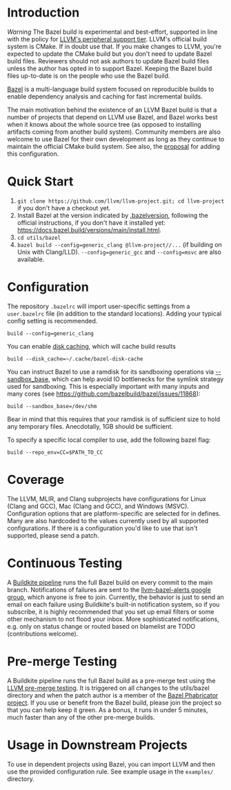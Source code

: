 # Introduction

*Warning* The Bazel build is experimental and best-effort, supported in line
with the policy for
[LLVM's peripheral support tier](https://llvm.org/docs/SupportPolicy.html).
LLVM's official build system is CMake. If in doubt use that. If you make changes
to LLVM, you're expected to update the CMake build but you don't need to update
Bazel build files. Reviewers should not ask authors to update Bazel build files
unless the author has opted in to support Bazel. Keeping the Bazel build files
up-to-date is on the people who use the Bazel build.

[Bazel](https://bazel.build/) is a multi-language build system focused on
reproducible builds to enable dependency analysis and caching for fast
incremental builds.

The main motivation behind the existence of an LLVM Bazel build is that a number
of projects that depend on LLVM use Bazel, and Bazel works best when it knows
about the whole source tree (as opposed to installing artifacts coming from
another build system). Community members are also welcome to use Bazel for their
own development as long as they continue to maintain the official CMake build
system. See also, the
[proposal](https://github.com/llvm/llvm-www/blob/main/proposals/LP0002-BazelBuildConfiguration.md)
for adding this configuration.

# Quick Start

1. `git clone https://github.com/llvm/llvm-project.git; cd llvm-project` if
   you don't have a checkout yet.
2. Install Bazel at the version indicated by [.bazelversion](./.bazelversion),
   following the official instructions, if you don't have it installed yet:
   https://docs.bazel.build/versions/main/install.html.
3. `cd utils/bazel`
4. `bazel build --config=generic_clang @llvm-project//...` (if building on Unix
   with Clang/LLD). `--config=generic_gcc` and `--config=msvc` are also
   available.


# Configuration

The repository `.bazelrc` will import user-specific settings from a
`user.bazelrc` file (in addition to the standard locations). Adding your typical
config setting is recommended.

```.bazelrc
build --config=generic_clang
```

You can enable
[disk caching](https://docs.bazel.build/versions/main/remote-caching.html#disk-cache),
which will cache build results

```.bazelrc
build --disk_cache=~/.cache/bazel-disk-cache
```

You can instruct Bazel to use a ramdisk for its sandboxing operations via
[--sandbox_base](https://docs.bazel.build/versions/main/command-line-reference.html#flag--sandbox_base),
which can help avoid IO bottlenecks for the symlink strategy used for
sandboxing. This is especially important with many inputs and many cores (see
https://github.com/bazelbuild/bazel/issues/11868):

```.bazelrc
build --sandbox_base=/dev/shm
```

Bear in mind that this requires that your ramdisk is of sufficient size to hold
any temporary files. Anecdotally, 1GB should be sufficient.

To specify a specific local compiler to use, add the following bazel flag:

```.bazelrc
build --repo_env=CC=$PATH_TO_CC
```

# Coverage

The LLVM, MLIR, and Clang subprojects have configurations for Linux (Clang and
GCC), Mac (Clang and GCC), and Windows (MSVC). Configuration options that are
platform-specific are selected for in defines. Many are also hardcoded to the
values currently used by all supported configurations. If there is a
configuration you'd like to use that isn't supported, please send a patch.

# Continuous Testing

A [Buildkite pipeline](https://buildkite.com/llvm-project/upstream-bazel)
runs the full Bazel build on every commit to the main branch. Notifications of
failures are sent to the
[llvm-bazel-alerts google group](https://groups.google.com/g/llvm-bazel-alerts),
which anyone is free to join. Currently, the behavior is just to send an email
on each failure using Buildkite's built-in notification system, so if you
subscribe, it is highly recommended that you set up email filters or some other
mechanism to not flood your inbox. More sophisticated notifications, e.g. only
on status change or routed based on blamelist are TODO (contributions welcome).

# Pre-merge Testing

A Buildkite pipeline runs the full Bazel build as a pre-merge test using the 
[LLVM pre-merge testing](https://github.com/google/llvm-premerge-checks/). It
is triggered on all changes to the utils/bazel directory and when the patch
author is a member of the
[Bazel Phabricator project](https://reviews.llvm.org/project/members/107/). If
you use or benefit from the Bazel build, please join the project so that you
can help keep it green. As a bonus, it runs in under 5 minutes, much faster
than any of the other pre-merge builds.

# Usage in Downstream Projects

To use in dependent projects using Bazel, you can import LLVM and then use the
provided configuration rule. See example usage in the `examples/` directory.
